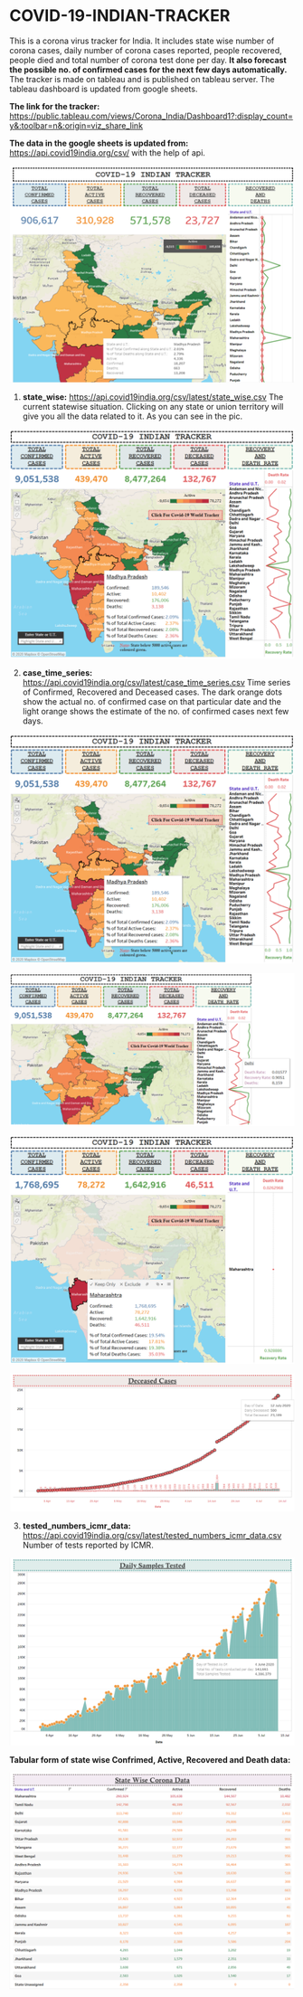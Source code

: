 # COVID-19-INDIAN-TRACKER

This is a corona virus tracker for India. It includes state wise number of corona cases, daily number of corona cases reported, people recovered, people died and total number of corona test done per day. **It also forecast the possible no. of confirmed cases for the next few days automatically.** The tracker is made on tableau and is published on tableau server. The tableau dashboard is updated from google sheets.

**The link for the tracker:** https://public.tableau.com/views/Corona_India/Dashboard1?:display_count=y&:toolbar=n&:origin=viz_share_link


**The data in the google sheets is updated from:** https://api.covid19india.org/csv/ with the help of api.


![](images/Image1.png)


1. **state_wise:**	https://api.covid19india.org/csv/latest/state_wise.csv	The current statewise situation. Clicking on any state or union territory will give you all the data related to it. As you can see in the pic.



![](images/Image2.png)



2. **case_time_series:**	https://api.covid19india.org/csv/latest/case_time_series.csv	Time series of Confirmed, Recovered and Deceased cases. The dark orange dots show the actual no. of confirmed case on that particular date and the light orange shows the estimate of the no. of confirmed cases next few days.


![](images/Image2.png)



![](images/Image3.png)



![](images/Image4.png)



![](images/Image5.png)



3. **tested_numbers_icmr_data:**	https://api.covid19india.org/csv/latest/tested_numbers_icmr_data.csv	Number of tests reported by ICMR.



![](images/Image6.png)



**Tabular form of state wise Confrimed, Active, Recovered and Death data:**


![](images/Image7.png)


